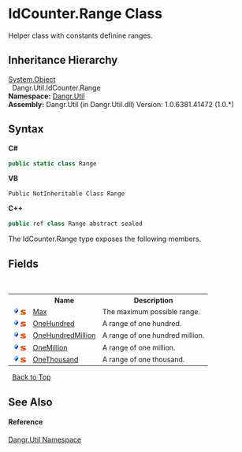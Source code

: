 # IdCounter.Range Class
 

Helper class with constants definine ranges.


## Inheritance Hierarchy
<a href="http://msdn2.microsoft.com/en-us/library/e5kfa45b" target="_blank">System.Object</a><br />&nbsp;&nbsp;Dangr.Util.IdCounter.Range<br />
**Namespace:**&nbsp;<a href="N_Dangr_Util">Dangr.Util</a><br />**Assembly:**&nbsp;Dangr.Util (in Dangr.Util.dll) Version: 1.0.6381.41472 (1.0.*)

## Syntax

**C#**<br />
``` C#
public static class Range
```

**VB**<br />
``` VB
Public NotInheritable Class Range
```

**C++**<br />
``` C++
public ref class Range abstract sealed
```

The IdCounter.Range type exposes the following members.


## Fields
&nbsp;<table><tr><th></th><th>Name</th><th>Description</th></tr><tr><td>![Public field](media/pubfield.gif "Public field")![Static member](media/static.gif "Static member")</td><td><a href="F_Dangr_Util_IdCounter_Range_Max">Max</a></td><td>
The maximum possible range.</td></tr><tr><td>![Public field](media/pubfield.gif "Public field")![Static member](media/static.gif "Static member")</td><td><a href="F_Dangr_Util_IdCounter_Range_OneHundred">OneHundred</a></td><td>
A range of one hundred.</td></tr><tr><td>![Public field](media/pubfield.gif "Public field")![Static member](media/static.gif "Static member")</td><td><a href="F_Dangr_Util_IdCounter_Range_OneHundredMillion">OneHundredMillion</a></td><td>
A range of one hundred million.</td></tr><tr><td>![Public field](media/pubfield.gif "Public field")![Static member](media/static.gif "Static member")</td><td><a href="F_Dangr_Util_IdCounter_Range_OneMillion">OneMillion</a></td><td>
A range of one million.</td></tr><tr><td>![Public field](media/pubfield.gif "Public field")![Static member](media/static.gif "Static member")</td><td><a href="F_Dangr_Util_IdCounter_Range_OneThousand">OneThousand</a></td><td>
A range of one thousand.</td></tr></table>&nbsp;
<a href="#idcounter.range-class">Back to Top</a>

## See Also


#### Reference
<a href="N_Dangr_Util">Dangr.Util Namespace</a><br />